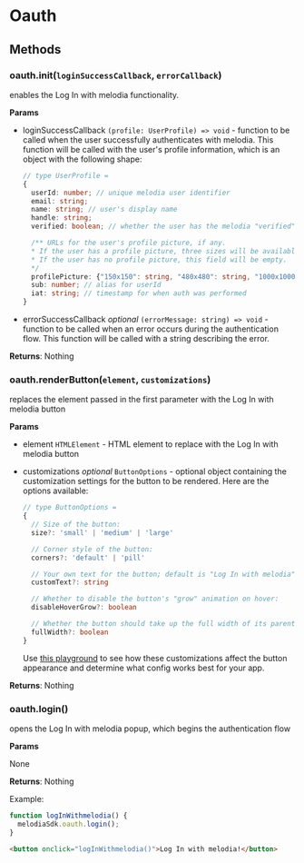 # Oauth

## Methods

### oauth.init(`loginSuccessCallback`, `errorCallback`)

enables the Log In with melodia functionality.

**Params**

- loginSuccessCallback `(profile: UserProfile) => void` - function to be called when the user successfully authenticates with melodia. This function will be called with the user's profile information, which is an object with the following shape:

  ```typescript
  // type UserProfile =
  {
    userId: number; // unique melodia user identifier
    email: string;
    name: string; // user's display name
    handle: string;
    verified: boolean; // whether the user has the melodia "verified" checkmark

    /** URLs for the user's profile picture, if any.
    * If the user has a profile picture, three sizes will be available: 150x150, 480x480, and 1000x1000.
    * If the user has no profile picture, this field will be empty.
    */
    profilePicture: {"150x150": string, "480x480": string, "1000x1000": string } | { misc: string } | undefined | null
    sub: number; // alias for userId
    iat: string; // timestamp for when auth was performed
  }
  ```

- errorSuccessCallback _optional_ `(errorMessage: string) => void` - function to be called when an error occurs during the authentication flow. This function will be called with a string describing the error.

**Returns**: Nothing

### oauth.renderButton(`element`, `customizations`)

replaces the element passed in the first parameter with the Log In with melodia button

**Params**

- element `HTMLElement` - HTML element to replace with the Log In with melodia button
- customizations _optional_ `ButtonOptions` - optional object containing the customization settings for the button to be rendered. Here are the options available:

  ```typescript
  // type ButtonOptions =
  {
    // Size of the button:
    size?: 'small' | 'medium' | 'large'

    // Corner style of the button:
    corners?: 'default' | 'pill'

    // Your own text for the button; default is "Log In with melodia":
    customText?: string

    // Whether to disable the button's "grow" animation on hover:
    disableHoverGrow?: boolean

    // Whether the button should take up the full width of its parent element:
    fullWidth?: boolean
  }
  ```

  Use [this playground](https://9ncjui.csb.app/) to see how these customizations affect the button appearance and determine what config works best for your app.

**Returns**: Nothing

### oauth.login()

opens the Log In with melodia popup, which begins the authentication flow

**Params**

None

**Returns**: Nothing

Example:

```js title="script.js"
function logInWithmelodia() {
  melodiaSdk.oauth.login();
}
```

```html title="index.html"
<button onclick="logInWithmelodia()">Log In with melodia!</button>
```
